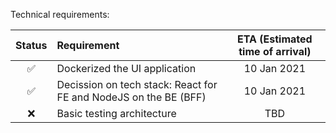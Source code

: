 Technical requirements:

| Status | Requirement | ETA (Estimated time of arrival) |
| :---: | :--- | :---: |
| :white_check_mark: | Dockerized the UI application | 10 Jan 2021 |
| :white_check_mark:| Decission on tech stack: React for FE and NodeJS on the BE (BFF) | 10 Jan 2021 |
| :x:| Basic testing architecture | TBD |
